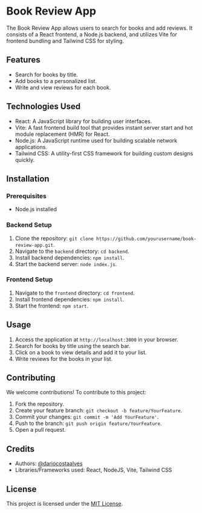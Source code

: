 # Book Review App

The Book Review App allows users to search for books and add reviews. It consists of a React frontend, a Node.js backend, and utilizes Vite for frontend bundling and Tailwind CSS for styling.

## Features

- Search for books by title.
- Add books to a personalized list.
- Write and view reviews for each book.

## Technologies Used

- React: A JavaScript library for building user interfaces.
- Vite: A fast frontend build tool that provides instant server start and hot module replacement (HMR) for React.
- Node.js: A JavaScript runtime used for building scalable network applications.
- Tailwind CSS: A utility-first CSS framework for building custom designs quickly.

## Installation

### Prerequisites

- Node.js installed

### Backend Setup

1. Clone the repository: `git clone https://github.com/yourusername/book-review-app.git`.
2. Navigate to the `backend` directory: `cd backend`.
3. Install backend dependencies: `npm install`.
4. Start the backend server: `node index.js`.

### Frontend Setup

1. Navigate to the `frontend` directory: `cd frontend`.
2. Install frontend dependencies: `npm install`.
3. Start the frontend: `npm start`.

## Usage

1. Access the application at `http://localhost:3000` in your browser.
2. Search for books by title using the search bar.
3. Click on a book to view details and add it to your list.
4. Write reviews for the books in your list.

## Contributing

We welcome contributions! To contribute to this project:

1. Fork the repository.
2. Create your feature branch: `git checkout -b feature/YourFeature`.
3. Commit your changes: `git commit -m 'Add YourFeature'`.
4. Push to the branch: `git push origin feature/YourFeature`.
5. Open a pull request.

## Credits

- Authors: [@dariocostaalves](https://github.com/dariocostaalves)
- Libraries/Frameworks used: React, NodeJS, Vite, Tailwind CSS

## License

This project is licensed under the [MIT License](LICENSE).
